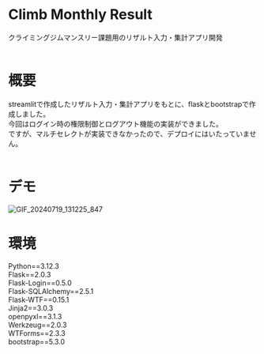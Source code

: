 # Climb Monthly Result
クライミングジムマンスリー課題用のリザルト入力・集計アプリ開発
<br>
<br>

# 概要
streamlitで作成したリザルト入力・集計アプリをもとに、flaskとbootstrapで作成しました。<br>
今回はログイン時の権限制御とログアウト機能の実装ができました。<br>
ですが、マルチセレクトが実装できなかったので、デプロイにはいたっていません。
<br>
<br>

# デモ
![GIF_20240719_131225_847](https://github.com/user-attachments/assets/5f13e8ff-c038-42cb-82d4-e1107af5432c)

# 環境
Python==3.12.3<br>
Flask==2.0.3<br>
Flask-Login==0.5.0<br>
Flask-SQLAlchemy==2.5.1<br>
Flask-WTF==0.15.1<br>
Jinja2==3.0.3<br>
openpyxl==3.1.3<br>
Werkzeug==2.0.3<br>
WTForms==2.3.3<br>
bootstrap==5.3.0<br>
